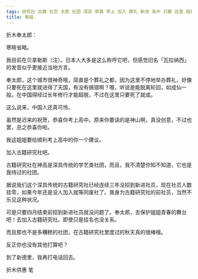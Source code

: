 ```yaml
---
tags: 研究社 古籍 社员 太郎 社团 深具 恭喜 考上 加入 葬礼 新进 高中 只要 这里 姐姐 瓦拉纳西 没招 挂零 title 折木奉 没有 黑暗
title: 黑暗
---
```

折木奉太郎：

寒暄省略。

我目前在贝拿勒斯（注）。日本人大多是这么称呼它吧，但感觉旧名「瓦拉纳西」的发音似乎更接近当地方言。

奉太郎，这个城市很神奇哦，简直是个葬礼之都，因为这里不停地举办葬礼，好像只要死在这里就进得了天国，有没有搞错啊？喔，听说是能脱离轮回，如成仙一般。在中国得经过长年修行才能超脱，不过在这里只要死了就成。

这么说来，中国人还真可怜。

虽然是迟来的祝贺，恭喜你考上高中。原来你要读的是神山啊，真没创意，不过也罢，总之恭喜你啦。

我这姐姐要给顺利考上高中的你一个建议。

加入古籍研究社吧。

古籍研究社在神高是深具传统的学艺类社团，而且，我不清楚你知不知道，它也是我待过的社团。

据说我们这个深具传统的古籍研究社已经连续三年没招到新进社员，现在社员人数挂零，如果今年还是没人加入就等同废社了。我身为古籍研究社的前社员，当然不乐见这种状况。

可是只要四月结束前招到新进社员就没问题了。奉太郎，去保护姐姐青春的舞台吧！去加入古籍研究社。即使只是挂名也没关系。

而且那也不是多糟糕的社团，在古籍研究社里度过的秋天真的很棒哦。

反正你也没有其他打算吧？

到了新德里，我再打电话回去。

折木供惠  笔